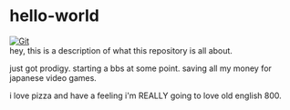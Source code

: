 # hello-world

[![Git](https://app.soluble.cloud/api/v1/public/badges/44931d0a-005b-4f9f-974e-4d176580e6de.svg?orgId=445175248269)](https://app.soluble.cloud/repos/details/github.com/jontheinternet/hello-world?orgId=445175248269)  
hey, this is a description of what this repository is all about.  

just got prodigy.  starting a bbs at some point.  saving all my money for japanese video games.  

i love pizza and have a feeling i'm REALLY going to love old english 800.
